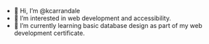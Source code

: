 - 👋 Hi, I’m @kcarrandale
- 👀 I’m interested in web development and accessibility.
- 🌱 I’m currently learning basic database design as part of my web development certificate.


<!---
- 💞️ I’m looking to collaborate on ...
- 📫 How to reach me ...
kcarrandale/kcarrandale is a ✨ special ✨ repository because its `README.md` (this file) appears on your GitHub profile.
You can click the Preview link to take a look at your changes.
--->
